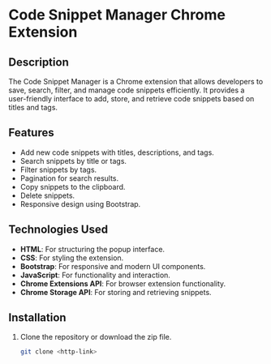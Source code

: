 # Code Snippet Manager Chrome Extension

## Description
The Code Snippet Manager is a Chrome extension that allows developers to save, search, filter, and manage code snippets efficiently. It provides a user-friendly interface to add, store, and retrieve code snippets based on titles and tags.

## Features
- Add new code snippets with titles, descriptions, and tags.
- Search snippets by title or tags.
- Filter snippets by tags.
- Pagination for search results.
- Copy snippets to the clipboard.
- Delete snippets.
- Responsive design using Bootstrap.

## Technologies Used
- **HTML**: For structuring the popup interface.
- **CSS**: For styling the extension.
- **Bootstrap**: For responsive and modern UI components.
- **JavaScript**: For functionality and interaction.
- **Chrome Extensions API**: For browser extension functionality.
- **Chrome Storage API**: For storing and retrieving snippets.

## Installation
1. Clone the repository or download the zip file.
   ```bash
   git clone <http-link>
